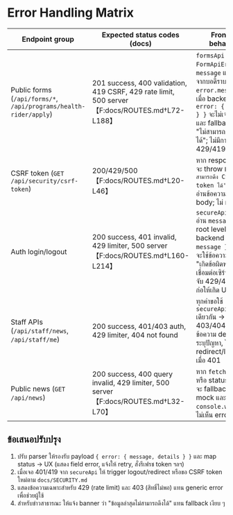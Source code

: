 # Error Handling Matrix

| Endpoint group | Expected status codes (docs) | Frontend behaviour | Assessment |
| --- | --- | --- | --- |
| Public forms (`/api/forms/*`, `/api/programs/health-rider/apply`) | 201 success, 400 validation, 419 CSRF, 429 rate limit, 500 server 【F:docs/ROUTES.md†L72-L188】 | `formsApi` โยน `FormApiError` ที่ดึง `message` และ `errors` จากบอดี้ราบ (ไม่ใช่ `error.message`). เมื่อ backend ส่ง `{ error: { message } }` จะไม่เจอข้อความและ fallback เป็น "ไม่สามารถส่งข้อมูลได้"; ไม่มีการจับ 429/419 แยก | ❌ ไม่ตรง schema และไม่มี UX เฉพาะสถานะสำคัญ 【F:frontend/src/lib/formsApi.ts†L80-L124】 |
| CSRF token (`GET /api/security/csrf-token`) | 200/429/500 【F:docs/ROUTES.md†L20-L46】 | หาก response ไม่ `ok` จะ throw `Error('ไม่สามารถดึง CSRF token ได้')` โดยไม่อ่านข้อความจาก body; ไม่ retry | ⚠️ ข้อความรวม generic แต่พอใช้งานได้ (ยังไม่อ่าน `error.message`) 【F:frontend/src/lib/formsApi.ts†L58-L78】 |
| Auth login/logout | 200 success, 401 invalid, 429 limiter, 500 server 【F:docs/ROUTES.md†L160-L214】 | `secureApi.request` อ่าน `message` จาก root level (คาดว่า backend ส่ง `{ message }`); ถ้าไม่พบจะใช้ข้อความ default "เกิดข้อผิดพลาดในการเชื่อมต่อเซิร์ฟเวอร์"; ไม่จับ 429/419 เฉพาะ ก่อให้เกิด UX เดิม | ❌ Response shape mismatch ทำให้ 401/429 จาก backend กลายเป็น generic error 【F:frontend/src/lib/secureApi.ts†L41-L90】 |
| Staff APIs (`/api/staff/news`, `/api/staff/me`) | 200 success, 401/403 auth, 429 limiter, 404 not found | ทุกคำขอใช้ `secureApi.request` เดียวกัน → กรณี 403/404 จะได้ข้อความ default ไม่ระบุปัญหา, ไม่มี redirect/log out เมื่อ 401 | ❌ ไม่มี fail-safe (เช่น logout เมื่อ token หมดอายุ) หรือข้อความระบุสิทธิ์ 【F:frontend/src/lib/secureApi.ts†L71-L137】 |
| Public news (`GET /api/news`) | 200 success, 400 query invalid, 429 limiter, 500 server 【F:docs/ROUTES.md†L32-L70】 | หาก `fetch` ล้มเหลวหรือ status ≠ 200 จะ fallback dataset mock และ log `console.warn`; ผู้ใช้ไม่เห็น error | ⚠️ ไม่แจ้งผู้ใช้ แต่ยังมีคอนเทนต์สำรอง; เสี่ยงปิดบังปัญหา prod 【F:frontend/src/lib/api.ts†L260-L278】 |

## ข้อเสนอปรับปรุง
1. ปรับ parser ให้รองรับ payload `{ error: { message, details } }` และ map status → UX (แสดง field error, แจ้งให้ retry, สั่งรีเฟรช token ฯลฯ)
2. เมื่อเจอ 401/419 จาก `secureApi` ให้ trigger logout/redirect หรือขอ CSRF token ใหม่ตาม `docs/SECURITY.md`
3. แสดงข้อความเฉพาะสำหรับ 429 (rate limit) และ 403 (สิทธิ์ไม่พอ) แทน generic error เพื่อช่วยผู้ใช้
4. สำหรับข่าวสาธารณะ ให้แจ้ง banner ว่า "ข้อมูลล่าสุดไม่สามารถดึงได้" แทน fallback เงียบ ๆ
